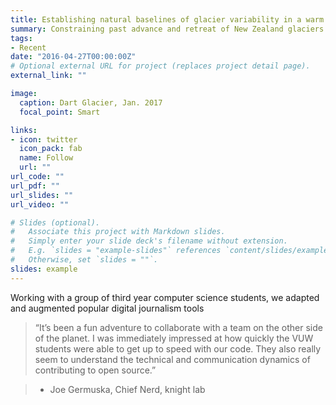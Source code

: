 ```yaml
---
title: Establishing natural baselines of glacier variability in a warm world
summary: Constraining past advance and retreat of New Zealand glaciers during the Holocene Epoch
tags:
- Recent
date: "2016-04-27T00:00:00Z"
# Optional external URL for project (replaces project detail page).
external_link: ""

image: 
  caption: Dart Glacier, Jan. 2017
  focal_point: Smart

links:
- icon: twitter
  icon_pack: fab
  name: Follow
  url: ""
url_code: ""
url_pdf: ""
url_slides: ""
url_video: ""

# Slides (optional).
#   Associate this project with Markdown slides.
#   Simply enter your slide deck's filename without extension.
#   E.g. `slides = "example-slides"` references `content/slides/example-slides.md`.
#   Otherwise, set `slides = ""`.
slides: example
---
```


Working with a group of third year computer science students, we adapted and augmented popular digital journalism tools

> “It’s been a fun adventure to collaborate with a team on the other side of the planet. I was immediately impressed at how quickly the VUW students were able to get up to speed with our code. They also really seem to understand the technical and communication dynamics of contributing to open source.”
	
>	- Joe Germuska, Chief Nerd, knight lab
